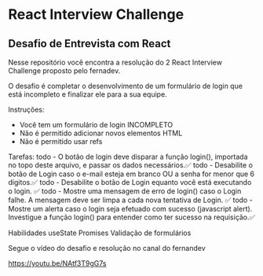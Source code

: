 # React Interview Challenge

## Desafio de Entrevista com React

Nesse repositório você encontra a resolução do 2 React Interview Challenge proposto pelo fernadev.

O desafio é completar o desenvolvimento de um formulário de login que está incompleto e finalizar ele para a sua equipe.

Instruções:
* Você tem um formulário de login INCOMPLETO
* Não é permitido adicionar novos elementos HTML
* Não é permitido usar refs

Tarefas:
todo - O botão de login deve disparar a função login(), importada no topo deste arquivo, e passar os dados necessários.✅
todo - Desabilite o botão de Login caso o e-mail esteja em branco OU a senha for menor que 6 dígitos.✅
todo - Desabilite o botão de Login equanto você está executando o login. ✅
todo - Mostre uma mensagem de erro de login() caso o Login falhe. A mensagem deve ser limpa a cada nova tentativa de Login. ✅
todo - Mostre um alerta caso o login seja efetuado com sucesso (javascript alert). Investigue a função login() para entender como ter sucesso na requisição.✅

Habilidades 
useState
Promises
Validação de formulários 




Segue o vídeo do desafio e resolução no canal do fernandev

https://youtu.be/NAtf3T9gG7s
